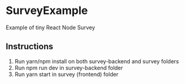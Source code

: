 # SurveyExample
Example of tiny React Node Survey

## Instructions

1. Run yarn/npm install on both survey-backend and survey folders
2. Run npm run dev in survey-backend folder
3. Run yarn start in survey (frontend) folder